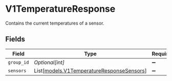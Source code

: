# V1TemperatureResponse

Contains the current temperatures of a sensor.


## Fields

| Field                                                                                  | Type                                                                                   | Required                                                                               | Description                                                                            | Example                                                                                |
| -------------------------------------------------------------------------------------- | -------------------------------------------------------------------------------------- | -------------------------------------------------------------------------------------- | -------------------------------------------------------------------------------------- | -------------------------------------------------------------------------------------- |
| `group_id`                                                                             | *Optional[int]*                                                                        | :heavy_minus_sign:                                                                     | Deprecated.                                                                            | 101                                                                                    |
| `sensors`                                                                              | List[[models.V1TemperatureResponseSensors](../models/v1temperatureresponsesensors.md)] | :heavy_minus_sign:                                                                     | N/A                                                                                    |                                                                                        |